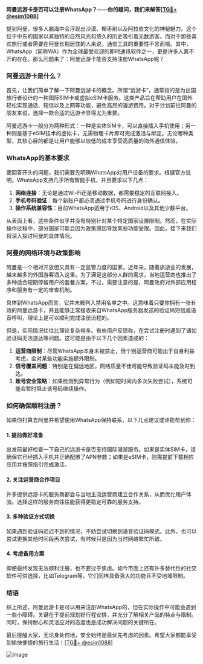**阿曼远游卡是否可以注册WhatsApp？——你的疑问，我们来解答[[TG💪+ @esim1088](https://t.me/s/esim1088)]**

提到阿曼，很多人脑海中会浮现出沙漠、椰枣树以及阿拉伯文化的神秘魅力。这个位于中东的国家以其独特的自然风光和悠久的历史吸引着无数游客。而对于那些喜欢旅行或者需要在阿曼长期居住的人来说，通信工具的重要性不言而喻。其中，WhatsApp（简称WA）作为全球最受欢迎的即时通讯软件之一，更是许多人离不开的存在。那么问题来了：阿曼远游卡能否支持注册WhatsApp呢？

### 阿曼远游卡是什么？

首先，让我们简单了解一下阿曼远游卡的概念。所谓“远游卡”，通常指的是为出国旅行者设计的一种国际SIM卡或虚拟eSIM卡服务。这类产品旨在帮助用户在国外轻松实现通话、短信以及上网等功能，避免高昂的漫游费用。对于计划前往阿曼的朋友来说，选择一款合适的远游卡显得尤为重要。

阿曼远游卡一般分为两种形式：一种是实体SIM卡，可以直接插入手机使用；另一种则是基于eSIM技术的虚拟卡，无需物理卡片即可完成激活与绑定。无论哪种类型，其核心目的都是让用户能够以较低的成本享受高质量的海外通信体验。

### WhatsApp的基本要求

要回答开头的问题，我们需要先明确WhatsApp对用户设备的要求。根据官方说明，WhatsApp支持几乎所有智能手机，并且要求以下几点：

1. **网络连接**：无论是通过Wi-Fi还是移动数据，都需要稳定的互联网接入。
2. **手机号码验证**：每个新账户都必须通过手机号码进行身份确认。
3. **操作系统兼容性**：目前WhatsApp适用于iOS、Android以及其他少数平台。

从表面上看，这些条件似乎并没有特别针对某个特定国家设置限制。然而，在实际操作过程中，部分国家可能会因为政策原因导致某些功能受限。因此，接下来我们将深入探讨阿曼的具体情况。

### 阿曼的网络环境与政策影响

阿曼是一个相对开放但又具有一定监管力度的国家。近年来，随着旅游业的发展，越来越多的外国游客涌入这里。为了满足这部分人群的需求，当地运营商也推出了多种适合短期停留用户的套餐方案。不过，需要注意的是，阿曼政府对外部应用程序和服务有一定的审查机制。

具体到WhatsApp而言，它并未被列入禁用名单之中。这意味着只要你拥有一张有效的阿曼远游卡，并且能够正常接收来自WhatsApp服务器发送的验证码短信或语音呼叫，理论上是可以顺利完成注册流程的。

但是，实际情况往往比理论复杂得多。有些用户反馈称，在尝试注册时遇到了诸如验证码无法送达等问题。这可能是由于以下几个因素造成的：

1. **运营商限制**：尽管WhatsApp本身未被禁止，但个别运营商可能出于自身利益考虑，会对某些功能实施额外限制。
2. **信号覆盖问题**：特别是在偏远地区，网络质量不佳可能导致验证码未能及时到达。
3. **账号安全策略**：如果检测到异常行为（例如短时间内多次失败尝试），系统可能会暂时阻止该号码继续操作。

### 如何确保顺利注册？

如果你打算去阿曼并希望使用WhatsApp保持联系，以下几点建议或许能帮到你：

#### 1. 提前做好准备
出发前最好检查一下自己的远游卡是否支持国际漫游服务。如果是实体SIM卡，请确保它已经插入手机并正确配置了APN参数；如果是eSIM卡，则需提前下载相应应用并按照指引完成激活。

#### 2. 关注运营商合作项目
许多提供远游卡的服务商都会与当地主流运营商建立合作关系，从而优化用户体验。选择这样的服务商往往能获得更稳定可靠的服务支持。

#### 3. 多种验证方式切换
如果遇到验证码迟迟不到的情况，不妨尝试切换到语音验证码模式。此外，也可以尝试更换其他时间段再次尝试，有时候只是因为当时网络繁忙所致。

#### 4. 考虑备用方案
即便最终发现无法顺利注册，也不要过于焦虑。如今市面上还有许多替代性的社交软件可供选择，比如Telegram等，它们同样具备强大的功能且不受地域限制。

### 结语

综上所述，阿曼远游卡是可以用来注册WhatsApp的，但在实际操作中可能会遇到一些小障碍。关键在于提前规划好行程安排，并充分了解相关产品的特点与限制。同时，保持耐心和灵活应对的态度也是成功解决问题的关键所在。

最后提醒大家，无论身处何地，安全始终是最优先考虑的因素。希望大家都能享受到愉快便捷的旅行生活！[[TG💪+ @esim1088](https://t.me/s/esim1088)] 

![Image](https://i.postimg.cc/4NQfJmqS/Snipaste-2025-05-13-00-14-12.png)
